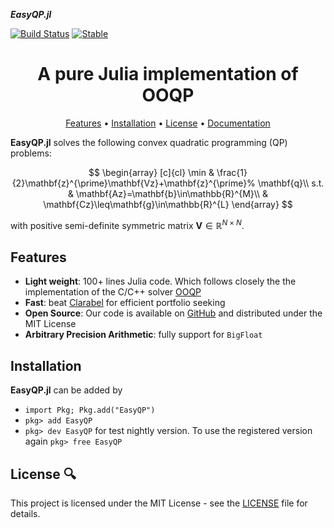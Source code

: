 ___EasyQP.jl___


[![Build Status](https://github.com/PharosAbad/EasyQP.jl/actions/workflows/CI.yml/badge.svg?branch=main)](https://github.com/PharosAbad/EasyQP.jl/actions/workflows/CI.yml?query=branch%3Amain)
[![Stable](https://img.shields.io/badge/docs-stable-blue.svg)](https://github.com/PharosAbad/EasyQP.jl/wiki)

<h1 align="center" margin=0px>
  A pure Julia implementation of OOQP
</h1>

<p align="center">
  <a href="#features">Features</a> •
  <a href="#installation">Installation</a> •
  <a href="#license-">License</a> •
  <a href="https://github.com/PharosAbad/EasyQP.jl/wiki">Documentation</a>
</p>

**EasyQP.jl** solves the following convex quadratic programming (QP) problems:

$$
\begin{array}
[c]{cl}
\min & \frac{1}{2}\mathbf{z}^{\prime}\mathbf{Vz}+\mathbf{z}^{\prime}%
\mathbf{q}\\
s.t. & \mathbf{Az}=\mathbf{b}\in\mathbb{R}^{M}\\
& \mathbf{Cz}\leq\mathbf{g}\in\mathbb{R}^{L}
\end{array}
$$

with positive semi-definite symmetric matrix $\mathbf{V}\in\mathbb{R}^{N\times N}$.

## Features

* __Light weight__: 100+ lines Julia code. Which follows closely the the implementation of the C/C++ solver [OOQP](https://github.com/emgertz/OOQP)
* __Fast__: beat [Clarabel](https://github.com/oxfordcontrol/Clarabel.jl) for efficient portfolio seeking
* __Open Source__: Our code is available on [GitHub](https://github.com/PharosAbad/EasyQP.jl) and distributed under the MIT License
* __Arbitrary Precision Arithmetic__: fully support for `BigFloat`


## Installation
__EasyQP.jl__ can be added by

- `import Pkg; Pkg.add("EasyQP")`
- `pkg> add EasyQP`
- `pkg> dev EasyQP` for test nightly version. To use the registered version again `pkg> free EasyQP`

## License 🔍
This project is licensed under the MIT License - see the [LICENSE](LICENSE) file for details.

